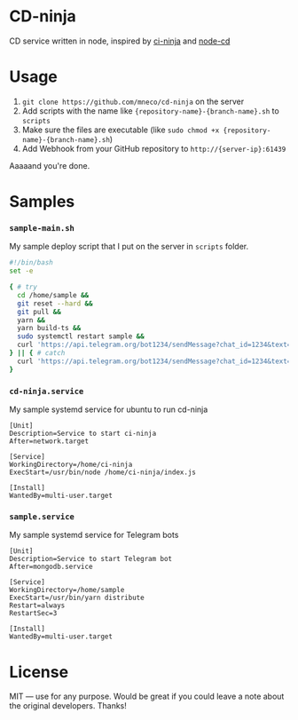 # CD-ninja

CD service written in node, inspired by [ci-ninja](https://github.com/backmeupplz/ci-ninja) and [node-cd](https://github.com/A21z/node-cd)

# Usage

1. `git clone https://github.com/mneco/cd-ninja` on the server
2. Add scripts with the name like `{repository-name}-{branch-name}.sh` to `scripts`
3. Make sure the files are executable (like `sudo chmod +x {repository-name}-{branch-name}.sh`)
4. Add Webhook from your GitHub repository to `http://{server-ip}:61439`

Aaaaand you're done.

# Samples

### `sample-main.sh`

My sample deploy script that I put on the server in `scripts` folder.

```bash
#!/bin/bash
set -e

{ # try
  cd /home/sample &&
  git reset --hard &&
  git pull &&
  yarn &&
  yarn build-ts &&
  sudo systemctl restart sample &&
  curl 'https://api.telegram.org/bot1234/sendMessage?chat_id=1234&text=✅ Sample repo deployed'
} || { # catch
  curl 'https://api.telegram.org/bot1234/sendMessage?chat_id=1234&text=💥 Sample repo failed to deploy'
}
```

### `cd-ninja.service`

My sample systemd service for ubuntu to run cd-ninja

```
[Unit]
Description=Service to start ci-ninja
After=network.target

[Service]
WorkingDirectory=/home/ci-ninja
ExecStart=/usr/bin/node /home/ci-ninja/index.js

[Install]
WantedBy=multi-user.target
```

### `sample.service`

My sample systemd service for Telegram bots

```
[Unit]
Description=Service to start Telegram bot
After=mongodb.service

[Service]
WorkingDirectory=/home/sample
ExecStart=/usr/bin/yarn distribute
Restart=always
RestartSec=3

[Install]
WantedBy=multi-user.target
```

# License

MIT — use for any purpose. Would be great if you could leave a note about the original developers. Thanks!

